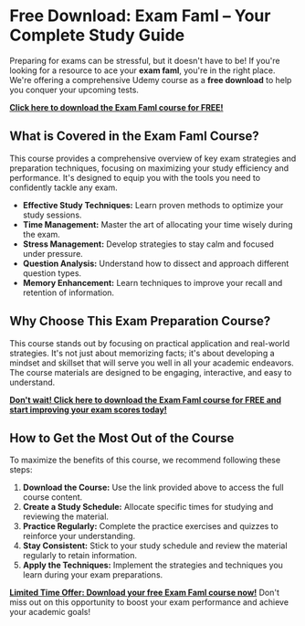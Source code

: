 # Free Download: Exam Faml – Your Complete Study Guide

Preparing for exams can be stressful, but it doesn't have to be! If you're looking for a resource to ace your **exam faml**, you're in the right place. We're offering a comprehensive Udemy course as a **free download** to help you conquer your upcoming tests.

[**Click here to download the Exam Faml course for FREE!**](https://udemywork.com/exam-faml)

## What is Covered in the Exam Faml Course?

This course provides a comprehensive overview of key exam strategies and preparation techniques, focusing on maximizing your study efficiency and performance. It's designed to equip you with the tools you need to confidently tackle any exam.

*   **Effective Study Techniques:** Learn proven methods to optimize your study sessions.
*   **Time Management:** Master the art of allocating your time wisely during the exam.
*   **Stress Management:** Develop strategies to stay calm and focused under pressure.
*   **Question Analysis:** Understand how to dissect and approach different question types.
*   **Memory Enhancement:** Learn techniques to improve your recall and retention of information.

## Why Choose This Exam Preparation Course?

This course stands out by focusing on practical application and real-world strategies. It's not just about memorizing facts; it's about developing a mindset and skillset that will serve you well in all your academic endeavors. The course materials are designed to be engaging, interactive, and easy to understand.

[**Don't wait! Click here to download the Exam Faml course for FREE and start improving your exam scores today!**](https://udemywork.com/exam-faml)

## How to Get the Most Out of the Course

To maximize the benefits of this course, we recommend following these steps:

1.  **Download the Course:** Use the link provided above to access the full course content.
2.  **Create a Study Schedule:** Allocate specific times for studying and reviewing the material.
3.  **Practice Regularly:** Complete the practice exercises and quizzes to reinforce your understanding.
4.  **Stay Consistent:** Stick to your study schedule and review the material regularly to retain information.
5.  **Apply the Techniques:** Implement the strategies and techniques you learn during your exam preparations.

[**Limited Time Offer: Download your free Exam Faml course now!**](https://udemywork.com/exam-faml) Don't miss out on this opportunity to boost your exam performance and achieve your academic goals!

